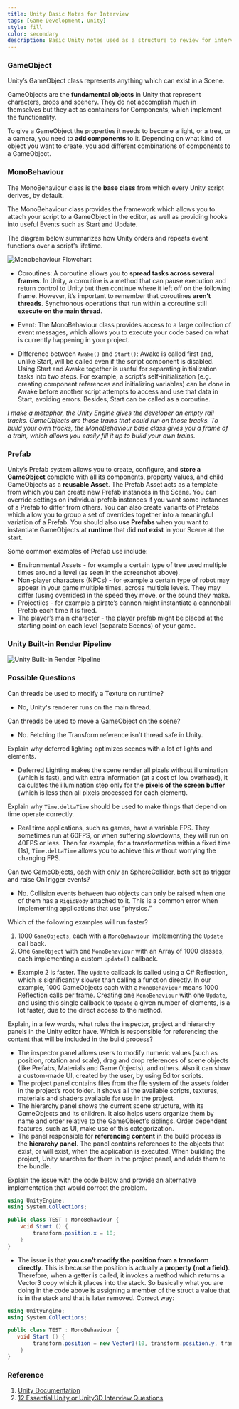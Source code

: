 ```yaml
---
title: Unity Basic Notes for Interview
tags: [Game Development, Unity]
style: fill
color: secondary
description: Basic Unity notes used as a structure to review for interview.
---
```


### GameObject

Unity’s GameObject class represents anything which can exist in a Scene.

GameObjects are the **fundamental objects** in Unity that represent characters, props and scenery. They do not accomplish much in themselves but they act as containers for Components, which implement the functionality.

To give a GameObject the properties it needs to become a light, or a tree, or a camera, you need to **add components** to it. Depending on what kind of object you want to create, you add different combinations of components to a GameObject.


### MonoBehaviour

The MonoBehaviour class is the **base class** from which every Unity script derives, by default. 

The MonoBehaviour class provides the framework which allows you to attach your script to a GameObject in the editor, as well as providing hooks into useful Events such as Start and Update.

The diagram below summarizes how Unity orders and repeats event functions over a script’s lifetime.

![Monobehaviour Flowchart]({{site.baseurl}}/assets/UnityCSharp/MonobehaviourFlowchart.svg)

- Coroutines: A coroutine allows you to **spread tasks across several frames**. In Unity, a coroutine is a method that can pause execution and return control to Unity but then continue where it left off on the following frame. However, it’s important to remember that coroutines **aren’t threads**. Synchronous operations that run within a coroutine still **execute on the main thread**.

- Event: The MonoBehaviour class provides access to a large collection of event messages, which allows you to execute your code based on what is currently happening in your project.

- Difference between `Awake()` and `Start()`: Awake is called first and, unlike Start, will be called even if the script component is disabled. Using Start and Awake together is useful for separating initialization tasks into two steps. For example, a script’s self-initialization (e.g. creating component references and initializing variables) can be done in Awake before another script attempts to access and use that data in Start, avoiding errors. Besides, Start can be called as a coroutine.

*I make a metaphor, the Unity Engine gives the developer an empty rail tracks. GameObjects are those trains that could run on those tracks. To build your own tracks, the MonoBehaviour base class gives you a frame of a train, which allows you easily fill it up to build your own trains.*


### Prefab

Unity’s Prefab system allows you to create, configure, and **store a GameObject** complete with all its components, property values, and child GameObjects as a **reusable Asset**. The Prefab Asset acts as a template from which you can create new Prefab instances in the Scene. You can override settings on individual prefab instances if you want some instances of a Prefab to differ from others. You can also create variants of Prefabs which allow you to group a set of overrides together into a meaningful variation of a Prefab. You should also **use Prefabs** when you want to instantiate GameObjects at **runtime** that did **not exist** in your Scene at the start.

Some common examples of Prefab use include:
- Environmental Assets - for example a certain type of tree used multiple times around a level (as seen in the screenshot above).
- Non-player characters (NPCs) - for example a certain type of robot may appear in your game multiple times, across multiple levels. They may differ (using overrides) in the speed they move, or the sound they make.
- Projectiles - for example a pirate’s cannon might instantiate a cannonball Prefab each time it is fired.
- The player’s main character - the player prefab might be placed at the starting point on each level (separate Scenes) of your game.


### Unity Built-in Render Pipeline

![Unity Built-in Render Pipeline]({{site.baseurl}}/assets/UnityCSharp/Unity-Built-In-Render-Pipeline.png)

### Possible Questions

Can threads be used to modify a Texture on runtime?
- No, Unity's renderer runs on the main thread. 

Can threads be used to move a GameObject on the scene?
- No. Fetching the Transform reference isn’t thread safe in Unity.

Explain why deferred lighting optimizes scenes with a lot of lights and elements.
- Deferred Lighting makes the scene render all pixels without illumination (which is fast), and with extra information (at a cost of low overhead), it calculates the illumination step only for the **pixels of the screen buffer** (which is less than all pixels processed for each element). 

Explain why `Time.deltaTime` should be used to make things that depend on time operate correctly.
- Real time applications, such as games, have a variable FPS. They sometimes run at 60FPS, or when suffering slowdowns, they will run on 40FPS or less. Then for example, for a transformation within a fixed time (1s), `Time.deltaTime` allows you to achieve this without worrying the changing FPS.

Can two GameObjects, each with only an SphereCollider, both set as trigger and raise OnTrigger events? 
- No. Collision events between two objects can only be raised when one of them has a `RigidBody` attached to it. This is a common error when implementing applications that use “physics.”

Which of the following examples will run faster?
1. 1000 `GameObjects`, each with a `MonoBehaviour` implementing the `Update` call back.
2. One `GameObject` with one `MonoBehaviour` with an Array of 1000 classes, each implementing a custom `Update()` callback.
-  Example 2 is faster. The `Update` callback is called using a C# Reflection, which is significantly slower than calling a function directly. In our example, 1000 GameObjects each with a `MonoBehaviour` means 1000 Reflection calls per frame. Creating one `MonoBehaviour` with one `Update`, and using this single callback to `Update` a given number of elements, is a lot faster, due to the direct access to the method.

Explain, in a few words, what roles the inspector, project and hierarchy panels in the Unity editor have. Which is responsible for referencing the content that will be included in the build process?
- The inspector panel allows users to modify numeric values (such as position, rotation and scale), drag and drop references of scene objects (like Prefabs, Materials and Game Objects), and others. Also it can show a custom-made UI, created by the user, by using Editor scripts.
- The project panel contains files from the file system of the assets folder in the project’s root folder. It shows all the available scripts, textures, materials and shaders available for use in the project.
- The hierarchy panel shows the current scene structure, with its GameObjects and its children. It also helps users organize them by name and order relative to the GameObject’s siblings. Order dependent features, such as UI, make use of this categorization.
- The panel responsible for **referencing content** in the build process is the **hierarchy panel**. The panel contains references to the objects that exist, or will exist, when the application is executed. When building the project, Unity searches for them in the project panel, and adds them to the bundle.

Explain the issue with the code below and provide an alternative implementation that would correct the problem.
```c#
using UnityEngine;
using System.Collections;

public class TEST : MonoBehaviour {
    void Start () {
        transform.position.x = 10;
    }
}
```

- The issue is that **you can’t modify the position from a transform directly**. This is because the position is actually a **property (not a field)**. Therefore, when a getter is called, it invokes a method which returns a Vector3 copy which it places into the stack. So basically what you are doing in the code above is assigning a member of the struct a value that is in the stack and that is later removed. Correct way:

```c#
using UnityEngine;
using System.Collections;

public class TEST : MonoBehaviour {
   void Start () {
        transform.position = new Vector3(10, transform.position.y, transform.position.z);
    }
}
```

### Reference

1. [Unity Documentation](https://docs.unity3d.com/Manual/)
2. [12 Essential Unity or Unity3D Interview Questions](https://www.toptal.com/unity-unity3d/interview-questions)